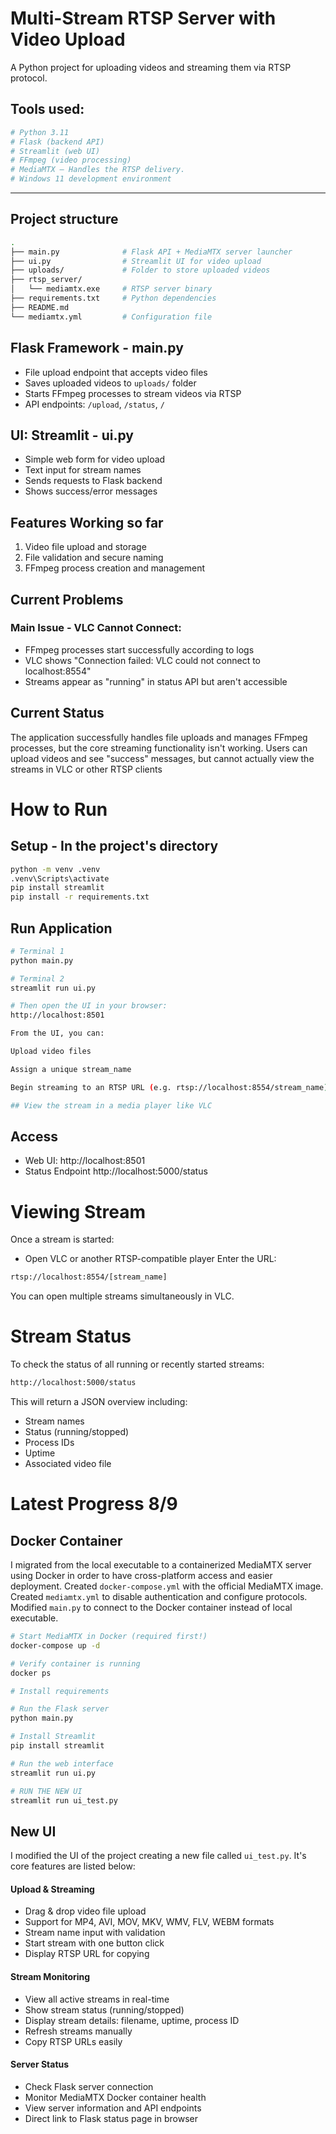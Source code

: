 # Multi-Stream RTSP Server with Video Upload 
A Python project for uploading videos and streaming them via RTSP protocol.

## Tools used:
```bash
# Python 3.11
# Flask (backend API)
# Streamlit (web UI)
# FFmpeg (video processing)
# MediaMTX – Handles the RTSP delivery.
# Windows 11 development environment
```
---

## Project structure
```bash
.
├── main.py              # Flask API + MediaMTX server launcher
├── ui.py                # Streamlit UI for video upload
├── uploads/             # Folder to store uploaded videos
├── rtsp_server/
│   └── mediamtx.exe     # RTSP server binary
├── requirements.txt     # Python dependencies
├── README.md      
└── mediamtx.yml         # Configuration file
```

## Flask Framework - main.py
- File upload endpoint that accepts video files
- Saves uploaded videos to `uploads/` folder  
- Starts FFmpeg processes to stream videos via RTSP
- API endpoints: `/upload`, `/status`, `/`

## UI: Streamlit - ui.py
- Simple web form for video upload
- Text input for stream names
- Sends requests to Flask backend
- Shows success/error messages

## Features Working so far
1. Video file upload and storage
2. File validation and secure naming
3. FFmpeg process creation and management

## Current Problems
### Main Issue - VLC Cannot Connect:
- FFmpeg processes start successfully according to logs
- VLC shows "Connection failed: VLC could not connect to localhost:8554"
- Streams appear as "running" in status API but aren't accessible

## Current Status

The application successfully handles file uploads and manages FFmpeg processes, but the core streaming functionality isn't working. Users can upload videos and see "success" messages, but cannot actually view the streams in VLC or other RTSP clients

# How to Run

## Setup - In the project's directory
```bash
python -m venv .venv
.venv\Scripts\activate
pip install streamlit
pip install -r requirements.txt
```

## Run Application
```bash
# Terminal 1
python main.py

# Terminal 2  
streamlit run ui.py

# Then open the UI in your browser:
http://localhost:8501

From the UI, you can:

Upload video files

Assign a unique stream_name

Begin streaming to an RTSP URL (e.g. rtsp://localhost:8554/stream_name)

## View the stream in a media player like VLC
```

## Access
- Web UI: http://localhost:8501
- Status Endpoint http://localhost:5000/status

# Viewing Stream
Once a stream is started:
- Open VLC or another RTSP-compatible player
Enter the URL:
```bash
rtsp://localhost:8554/[stream_name]
```
You can open multiple streams simultaneously in VLC.

# Stream Status
To check the status of all running or recently started streams:
```bash
http://localhost:5000/status
```
This will return a JSON overview including:

- Stream names
- Status (running/stopped)
- Process IDs
- Uptime
- Associated video file

# Latest Progress 8/9
## Docker Container
 I migrated from the local executable to a containerized MediaMTX server using Docker in order to have cross-platform access and easier deployment. Created `docker-compose.yml` with the official MediaMTX image. Created `mediamtx.yml` to disable authentication and configure protocols. Modified `main.py` to connect to the Docker container instead of local executable.

```bash
# Start MediaMTX in Docker (required first!)
docker-compose up -d

# Verify container is running
docker ps

# Install requirements

# Run the Flask server 
python main.py

# Install Streamlit
pip install streamlit

# Run the web interface
streamlit run ui.py

# RUN THE NEW UI 
streamlit run ui_test.py
```
## New UI
I modified the UI of the project creating a new file called `ui_test.py`. It's core features are listed below:

#### Upload & Streaming
- Drag & drop video file upload
- Support for MP4, AVI, MOV, MKV, WMV, FLV, WEBM formats
- Stream name input with validation
- Start stream with one button click
- Display RTSP URL for copying

#### Stream Monitoring
- View all active streams in real-time
- Show stream status (running/stopped)
- Display stream details: filename, uptime, process ID
- Refresh streams manually
- Copy RTSP URLs easily

#### Server Status
- Check Flask server connection
- Monitor MediaMTX Docker container health
- View server information and API endpoints
- Direct link to Flask status page in browser